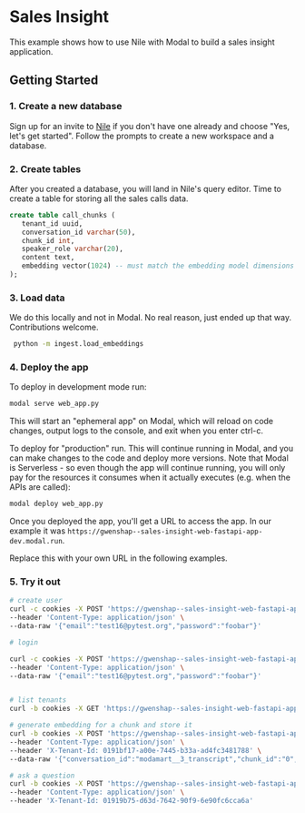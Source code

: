 # Sales Insight

This example shows how to use Nile with Modal to build a sales insight application.

## Getting Started

### 1. Create a new database

Sign up for an invite to [Nile](https://thenile.dev) if you don't have one already and choose "Yes, let's get started". Follow the prompts to create a new workspace and a database.

### 2. Create tables

After you created a database, you will land in Nile's query editor. Time to create a table for storing all the sales calls data.

```sql
create table call_chunks ( 
   tenant_id uuid,
   conversation_id varchar(50),
   chunk_id int,
   speaker_role varchar(20),
   content text,
   embedding vector(1024) -- must match the embedding model dimensions
);
```

### 3. Load data

We do this locally and not in Modal. No real reason, just ended up that way. Contributions welcome.

```bash
 python -m ingest.load_embeddings
```

### 4. Deploy the app

To deploy in development mode run:

```bash
modal serve web_app.py
```

This will start an "ephemeral app" on Modal, which will reload on code changes, output logs to the console, and exit when you enter ctrl-c.

To deploy for "production" run. This will continue running in Modal, and you can make changes to the code and deploy more versions. 
Note that Modal is Serverless - so even though the app will continue running, you will only pay for the resources it consumes when it actually executes 
(e.g. when the APIs are called):

```bash
modal deploy web_app.py
```

Once you deployed the app, you'll get a URL to access the app.
In our example it was  `https://gwenshap--sales-insight-web-fastapi-app-dev.modal.run`.

Replace this with your own URL in the following examples.

### 5. Try it out

```bash
# create user
curl -c cookies -X POST 'https://gwenshap--sales-insight-web-fastapi-app-dev.modal.run/api/sign-up' \
--header 'Content-Type: application/json' \
--data-raw '{"email":"test16@pytest.org","password":"foobar"}'

# login

curl -c cookies -X POST 'https://gwenshap--sales-insight-web-fastapi-app-dev.modal.run/api/login' \
--header 'Content-Type: application/json' \
--data-raw '{"email":"test16@pytest.org","password":"foobar"}'


# list tenants
curl -b cookies -X GET 'https://gwenshap--sales-insight-web-fastapi-app-dev.modal.run/api/tenants'

# generate embedding for a chunk and store it
curl -b cookies -X POST 'https://gwenshap--sales-insight-web-fastapi-app-dev.modal.run/api/embed-call-chunk' \
--header 'Content-Type: application/json' \
--header 'X-Tenant-Id: 0191bf17-a00e-7445-b33a-ad4fc3481788' \
--data-raw '{"conversation_id":"modamart__3_transcript","chunk_id":"0","speaker_role":"Sales Rep","content":"Good afternoon! Thank you for calling ModaMart. My name is Alex. How can I assist you today?"}'

# ask a question
curl -b cookies -X POST 'https://gwenshap--sales-insight-web-fastapi-app-dev.modal.run/api/chat?message=what%20were%20the%20customer%20pain%20points%3F' \
--header 'Content-Type: application/json' \
--header 'X-Tenant-Id: 01919b75-d63d-7642-90f9-6e90fc6cca6a'
```
